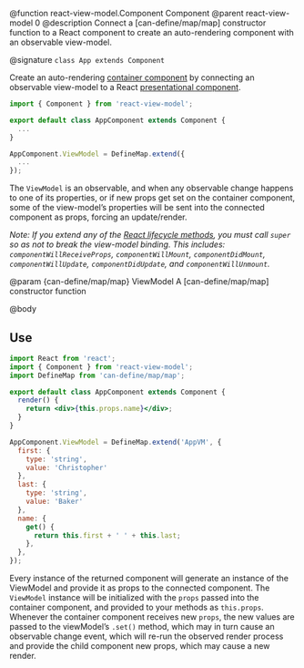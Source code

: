 @function react-view-model.Component Component
@parent react-view-model 0
@description Connect a [can-define/map/map] constructor function to a React component to create an auto-rendering component with an observable view-model.

@signature `class App extends Component`

Create an auto-rendering [container component](https://medium.com/@dan_abramov/smart-and-dumb-components-7ca2f9a7c7d0#.v9i90qbq8) by connecting an observable view-model to a React [presentational component](https://medium.com/@dan_abramov/smart-and-dumb-components-7ca2f9a7c7d0#.v9i90qbq8).

```javascript
import { Component } from 'react-view-model';

export default class AppComponent extends Component {
  ...
}

AppComponent.ViewModel = DefineMap.extend({
  ...
});
```

The `ViewModel` is an observable, and when any observable change happens to one of its properties, or if new props get set on the container component, some of the view-model’s properties will be sent into the connected component as props, forcing an update/render.

_Note: If you extend any of the [React lifecycle methods](https://facebook.github.io/react/docs/react-component.html#the-component-lifecycle), you must call `super` so as not to break the view-model binding. This includes: `componentWillReceiveProps`, `componentWillMount`, `componentDidMount`, `componentWillUpdate`, `componentDidUpdate`, and `componentWillUnmount`._

@param {can-define/map/map} ViewModel A [can-define/map/map] constructor function


@body

## Use

```jsx
import React from 'react';
import { Component } from 'react-view-model';
import DefineMap from 'can-define/map/map';

export default class AppComponent extends Component {
  render() {
    return <div>{this.props.name}</div>;
  }
}

AppComponent.ViewModel = DefineMap.extend('AppVM', {
  first: {
    type: 'string',
    value: 'Christopher'
  },
  last: {
    type: 'string',
    value: 'Baker'
  },
  name: {
    get() {
      return this.first + ' ' + this.last;
    },
  },
});
```

Every instance of the returned component will generate an instance of the ViewModel and provide it as props to the connected component. The `ViewModel` instance will be initialized with the `props` passed into the container component, and provided to your methods as `this.props`. Whenever the container component receives new `props`, the new values are passed to the viewModel’s `.set()` method, which may in turn cause an observable change event, which will re-run the observed render process and provide the child component new props, which may cause a new render.
